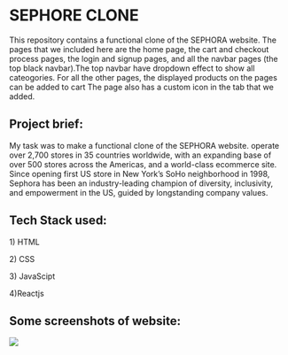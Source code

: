 <h1>SEPHORE CLONE</h1>
<p>This repository contains a functional clone of the SEPHORA website. The pages that we included here are the home page, the cart and checkout process pages, the login and signup pages, and all the navbar pages (the top black navbar).The top navbar have dropdown effect to show all cateogories. For all the other pages, the displayed products on the pages can be added to cart The page also has a custom icon in the tab that we added.</p>

<h2>Project brief:</h2>

My task was to make a functional clone of the SEPHORA website. operate over 2,700 stores in 35 countries worldwide, with an expanding base of over 500 stores across the Americas, and a world-class ecommerce site. Since opening first US store in New York’s SoHo neighborhood in 1998, Sephora has been an industry-leading champion of diversity, inclusivity, and empowerment in the US, guided by longstanding company values.

<h2>Tech Stack used:</h2>
<p>1) HTML</p>
<p>2) CSS</p>
<p>3) JavaScipt</p>
<p>4)Reactjs</p>

<h2>Some screenshots of website:</h2>
<img src="[https://miro.medium.com/max/875/1*FavcUcPGwM2W8dszG7Dn-g.png](https://user-images.githubusercontent.com/101570740/190070696-944f2709-841d-46bb-9f93-f04ac28ed5e1.png)"/>


